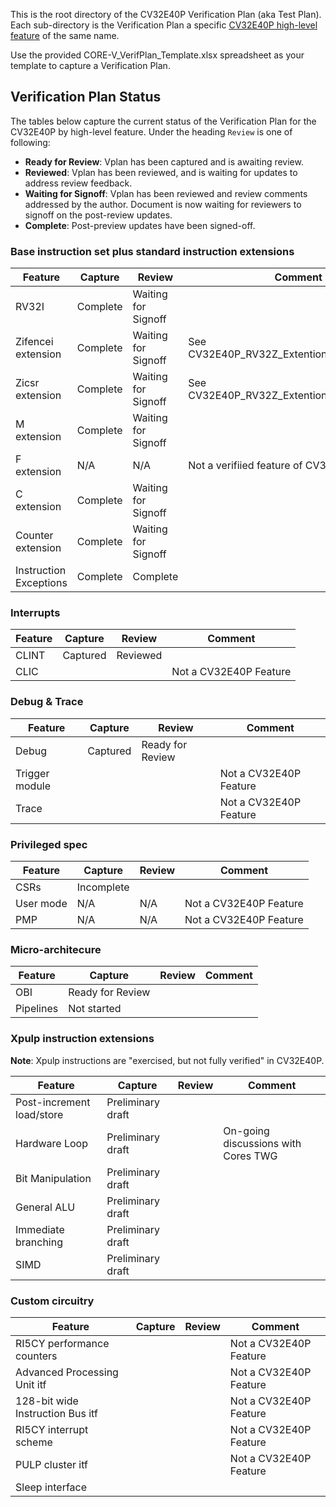 <!--- SPDX-License-Identifier: Apache-2.0 WITH SHL-2.0 ---> 
This is the root directory of the CV32E40P Verification Plan (aka Test Plan).  Each sub-directory is the Verification Plan a specific [CV32E40P high-level feature](https://github.com/openhwgroup/core-v-verif/tree/master/doc) of the same name.

Use the provided CORE-V_VerifPlan_Template.xlsx spreadsheet as your template to capture a Verification Plan.

## Verification Plan Status

The tables below capture the current status of the Verification Plan for the CV32E40P by high-level feature.  Under the heading `Review` is one of following:
* **Ready for Review**: Vplan has been captured and is awaiting review.
* **Reviewed**: Vplan has been reviewed, and is waiting for updates to address review feedback.
* **Waiting for Signoff**: Vplan has been reviewed and review comments addressed by the author.  Document is now waiting for reviewers to signoff on the post-review updates.
* **Complete**: Post-preview updates have been signed-off.

### Base instruction set plus standard instruction extensions

| Feature | Capture | Review | Comment |
|---------|---------|--------|---------|
| RV32I | Complete | Waiting for Signoff | |
| Zifencei extension | Complete | Waiting for Signoff | See CV32E40P_RV32Z_Extention_Instructions.xlsx |
| Zicsr extension | Complete | Waiting for Signoff | See CV32E40P_RV32Z_Extention_Instructions.xlsx |
| M extension | Complete | Waiting for Signoff | |
| F extension | N/A | N/A | Not a verifiied feature of CV32E40P |
| C extension | Complete | Waiting for Signoff | |
| Counter extension | Complete | Waiting for Signoff | |
| Instruction Exceptions | Complete | Complete |  |

### Interrupts

| Feature | Capture | Review | Comment |
|---------|---------|--------|---------|
| CLINT | Captured | Reviewed | |
| CLIC | | | Not a CV32E40P Feature |

### Debug & Trace

| Feature | Capture | Review | Comment |
|---------|---------|--------|---------|
| Debug | Captured | Ready for Review |  |
| Trigger module | | | Not a CV32E40P Feature |
| Trace | | | Not a CV32E40P Feature |

### Privileged spec

| Feature | Capture | Review | Comment |
|---------|---------|--------|---------|
| CSRs | Incomplete | | |
| User mode | N/A| N/A | Not a CV32E40P Feature |
| PMP | N/A | N/A | Not a CV32E40P Feature |

### Micro-architecure

| Feature | Capture | Review | Comment |
|---------|---------|--------|---------|
| OBI     | Ready for Review | | | |
| Pipelines | Not started | | | |

### Xpulp instruction extensions
**Note**: Xpulp instructions are "exercised, but not fully verified" in CV32E40P.

| Feature | Capture | Review | Comment |
|---------|---------|--------|---------|
| Post-increment load/store | Preliminary draft | | |
| Hardware Loop | Preliminary draft | | On-going discussions with Cores TWG |
| Bit Manipulation | Preliminary draft | | |
| General ALU | Preliminary draft | | |
| Immediate branching | Preliminary draft | | |
| SIMD | Preliminary draft | | |

### Custom circuitry

| Feature | Capture | Review | Comment |
|---------|---------|--------|---------|
| RI5CY performance counters | | | Not a CV32E40P Feature |
| Advanced Processing Unit itf | | | Not a CV32E40P Feature |
| 128-bit wide Instruction Bus itf | | | Not a CV32E40P Feature |
| RI5CY interrupt scheme | | | Not a CV32E40P Feature |
| PULP cluster itf | | | Not a CV32E40P Feature |
| Sleep interface | | | |
